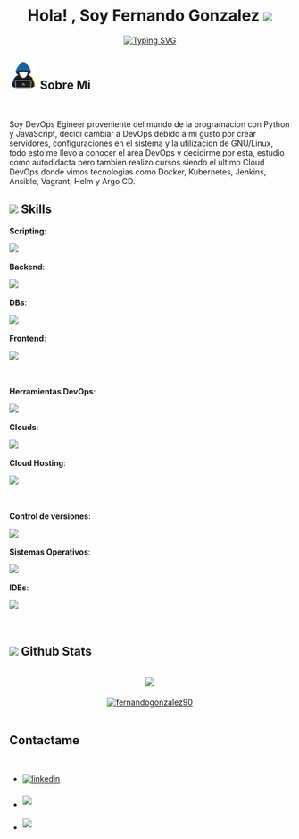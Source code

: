 <h1 align="center"><b>Hola! , Soy Fernando Gonzalez </b><img src="https://media.giphy.com/media/hvRJCLFzcasrR4ia7z/giphy.gif" width="35"></h1>
<!--  -->
<p align="center">
  <a href="https://github.com/DenverCoder1/readme-typing-svg"><img src="https://readme-typing-svg.herokuapp.com?font=Time+New+Roman&color=cyan&size=25&center=true&vCenter=true&width=600&height=100&lines=DevOps%20Engineer;Python%20Developer;Linux%20Operator" alt="Typing SVG"></a>
</p>

## <picture><img src = "https://github.com/0xAbdulKhalid/0xAbdulKhalid/raw/main/assets/mdImages/about_me.gif" width = 50px></picture> **Sobre Mi**


<br>



<p>
Soy DevOps Egineer proveniente del mundo de la programacion con Python y JavaScript, decidi cambiar a DevOps debido a mi gusto por crear servidores, configuraciones en el sistema y la utilizacion de GNU/Linux, todo esto me llevo a conocer el area DevOps y decidirme por esta, estudio como autodidacta pero tambien realizo cursos siendo el ultimo Cloud DevOps donde vimos tecnologias como Docker, Kubernetes, Jenkins, Ansible, Vagrant, Helm y Argo CD.
</p>

## <img src="https://media2.giphy.com/media/QssGEmpkyEOhBCb7e1/giphy.gif?cid=ecf05e47a0n3gi1bfqntqmob8g9aid1oyj2wr3ds3mg700bl&rid=giphy.gif" width ="25"><b> Skills</b>



<p align="center">

**Scripting**:
<p align="left">
  <a href=#>
    <img src="https://skillicons.dev/icons?i=python,bash&perline=12" />
  </a>
</p>

**Backend**:
<p align="left">
  <a href=#>
    <img src="https://skillicons.dev/icons?i=python,django,fastapi&perline=12" />
  </a>
</p>

**DBs**:
<p align="left">
  <a href=#>
    <img src="https://skillicons.dev/icons?i=sqlite&perline=12" />
  </a>
</p>

**Frontend**:
<p align="left">
  <a href=#>
    <img src="https://skillicons.dev/icons?i=html,css,js,ts,angular,react&perline=12" />
  </a>
</p>

<br>

**Herramientas DevOps**:
<p align="left">
  <a href=#>
    <img src="https://skillicons.dev/icons?i=githubactions,jenkins,docker,kubernetes&perline=12" />
  </a>
</p>

**Clouds**:
<p align="left">
  <a href=#>
    <img src="https://skillicons.dev/icons?i=gcp&perline=12" />
  </a>
</p>


**Cloud Hosting**:
<p align="left">
  <a href=#>
    <img src="https://skillicons.dev/icons?i=firebase,github,netlify&perline=12" />
  </a>
</p>

<br >

**Control de versiones**:
<p align="left">
  <a href=#>
    <img src="https://skillicons.dev/icons?i=git,github,gitlab&perline=12" />
  </a>
</p>

**Sistemas Operativos**:
<p align="left">
  <a href="#">
    <img src="https://skillicons.dev/icons?i=linux,debian,redhat,arch,&perline=12" />
  </a>
</p>

**IDEs**:
<p align="left">
  <a href=#>
    <img src="https://skillicons.dev/icons?i=vscode,pycharm&perline=12" />
  </a>
</p>



<br>

## <img src="https://media.giphy.com/media/iY8CRBdQXODJSCERIr/giphy.gif" width="35"><b> Github Stats </b>

<br>

<div align="center">

<a href="https://github.com/fernandogonzalez90/">
  <img src="https://github-readme-stats.vercel.app/api?username=fernandogonzalez90&include_all_commits=true&count_private=true&show_icons=true&line_height=20&title_color=6c91b2&icon_color=6c91b2&text_color=6c91b2&bg_color=383838,383838,383838" width="450"/>
  <br>
  <br>
  <img src="https://github-readme-stats.vercel.app/api/top-langs?username=fernandogonzalez90&show_icons=true&locale=en&layout=compact&line_height=20&title_color=6c91b2&icon_color=6c91b2&text_color=6c91b2&bg_color=383838,383838,383838" width="375"  alt="fernandogonzalez90"/>

</a>
</div>

<br>

## <b> Contactame</b>

<br>
<div align='left'>

<ul>

<li>
<a href="www.linkedin.com/in/fernando-emanuel-gonzalez" target="_blank">
<img src="https://img.shields.io/badge/linkedin:  Fernando Gonzalez-%2300acee.svg?color=405DE6&style=for-the-badge&logo=linkedin&logoColor=white" alt=linkedin style="margin-bottom: 5px;"/>
</a>
</li>

<br>

<li>
<a href="mailto:dev.gonzalezf@gmail.com" target="_blank">
<img src="https://img.shields.io/badge/:  Fernando Gonzalez-%23EA4335.svg?style=for-the-badge&logo=gmail&logoColor=white" t=mail style="margin-bottom: 5px;" />
</a>
</li>
<br>
<li>
<a href="https://devgonzalezf.netlify.app/" target="_blank">
<img src="https://img.shields.io/badge/Portafolio-grey?style=for-the-badge" style="margin-bottom: 5px;" />
</a>
</li>
	
</ul>
</div>

